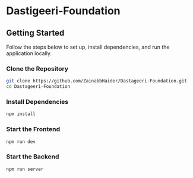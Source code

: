 # Dastigeeri-Foundation

## Getting Started
Follow the steps below to set up, install dependencies, and run the application locally.

### Clone the Repository

```bash
git clone https://github.com/ZainabbHaider/Dastageeri-Foundation.git
cd Dastageeri-Foundation
```

### Install Dependencies
```bash
npm install
```
### Start the Frontend
```bash
npm run dev
```

### Start the Backend
```bash
npm run server
```




